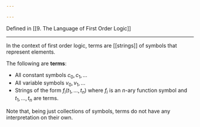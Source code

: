 ```yaml
---

---
```

Defined in [[9. The Language of First Order Logic]]

---
In the context of first order logic, terms are [[strings]] of symbols that represent elements. 

The following are **terms**:
- All constant symbols $c_0, c_1, \dots$
- All variable symbols $v_0, v_1, \dots$
- Strings of the form $f_i(t_1,\dots,t_n)$ where $f_i$ is an $n$-ary function symbol and $t_1,\dots,t_n$ are terms.

Note that, being just collections of symbols, terms do not have any interpretation on their own.